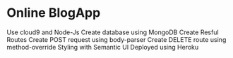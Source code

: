 # Online BlogApp
Use cloud9 and Node-Js
Create database using MongoDB
Create Resful Routes
Create POST request using body-parser
Create DELETE route using method-override
Styling with Semantic UI
Deployed using Heroku

